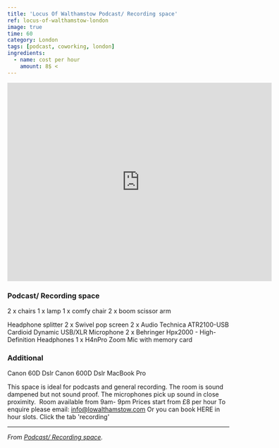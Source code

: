 ```yaml
---
title: 'Locus Of Walthamstow Podcast/ Recording space'
ref: locus-of-walthamstow-london
image: true
time: 60
category: London
tags: [podcast, coworking, london]
ingredients:
  - name: cost per hour
    amount: 8$ <   
---
```


<iframe src="https://www.google.com/maps/embed?pb=!1m18!1m12!1m3!1d2478.789802485087!2d-0.019662284226973303!3d51.590415679648835!2m3!1f0!2f0!3f0!3m2!1i1024!2i768!4f13.1!3m3!1m2!1s0x48761de680e6a5e7%3A0x2983f6bd04bd4984!2zMSBDaGluZ2ZvcmQgUmQsIFdhbHRoYW1zdG93LCBMb25kb24gRTE3IDRQVywg0KPQu9GD0YMg0JHRgNC40YLQsNC90LjRjw!5e0!3m2!1sky!2skg!4v1581331946282!5m2!1sky!2skg" width="600" height="450" frameborder="0" style="border:0;" allowfullscreen=""></iframe> <br>

### Podcast/ Recording space

2 x chairs
1 x lamp
1 x comfy chair
2 x boom scissor arm

Headphone splitter
2 x Swivel pop screen
2 x Audio Technica ATR2100-USB Cardioid Dynamic USB/XLR Microphone
2 x Behringer Hpx2000 - High-Definition Headphones
1 x H4nPro Zoom Mic with memory card

### Additional
Canon 60D Dslr
Canon 600D Dslr
MacBook Pro
​

This space is ideal for podcasts and general recording. The room is sound dampened but not sound proof. The microphones pick up sound in close proximity.
​
Room available from 9am- 9pm
Prices start from £8 per hour
To enquire please email:
info@lowalthamstow.com
Or you can book HERE in hour slots. Click the tab 'recording'

---

_From [Podcast/ Recording space](https://www.lowalthamstow.com/podcast-recording-room)._
